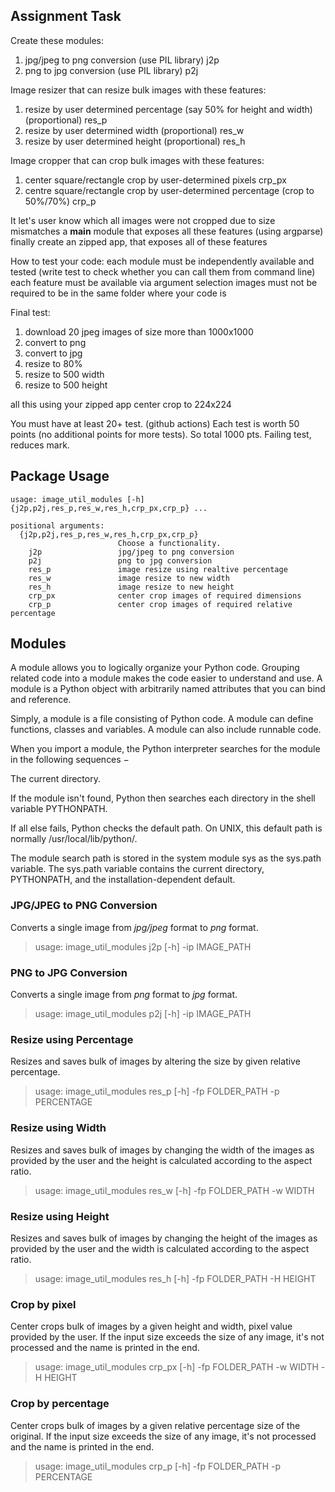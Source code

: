 ## Assignment Task

Create these modules:
1. jpg/jpeg to png conversion (use PIL library) j2p
2. png to jpg conversion (use PIL library) p2j

Image resizer that can resize bulk images with these features:
1. resize by user determined percentage (say 50% for height and width) (proportional) res_p
2. resize by user determined width (proportional) res_w
3. resize by user determined height (proportional) res_h

Image cropper that can crop bulk images with these features:
1. center square/rectangle crop by user-determined pixels crp_px
2. centre square/rectangle crop by user-determined percentage (crop to 50%/70%) crp_p

It let's user know which all images were not cropped due to size mismatches
a __main__ module that exposes all these features (using argparse)
finally create an zipped app, that exposes all of these features

How to test your code:
each module must be independently available and tested (write test to check whether you can call them from command line) 
each feature must be available via argument selection
images must not be required to be in the same folder where your code is

Final test:
1. download 20 jpeg images of size more than 1000x1000
2. convert to png
3. convert to jpg
4. resize to 80%
5. resize to 500 width
6. resize to 500 height

all this using your zipped app
center crop to 224x224

You must have at least 20+ test. (github actions)
Each test is worth 50 points (no additional points for more tests). So total 1000 pts.
Failing test, reduces mark. 

## Package Usage

```
usage: image_util_modules [-h] {j2p,p2j,res_p,res_w,res_h,crp_px,crp_p} ...

positional arguments:
  {j2p,p2j,res_p,res_w,res_h,crp_px,crp_p}
                        Choose a functionality.
    j2p                 jpg/jpeg to png conversion
    p2j                 png to jpg conversion
    res_p               image resize using realtive percentage
    res_w               image resize to new width
    res_h               image resize to new height
    crp_px              center crop images of required dimensions
    crp_p               center crop images of required relative percentage
```

## Modules

A module allows you to logically organize your Python code. Grouping related code into a module makes the code easier to understand and use. A module is a Python object with arbitrarily named attributes that you can bind and reference.

Simply, a module is a file consisting of Python code. A module can define functions, classes and variables. A module can also include runnable code.

When you import a module, the Python interpreter searches for the module in the following sequences −

The current directory.

If the module isn't found, Python then searches each directory in the shell variable PYTHONPATH.

If all else fails, Python checks the default path. On UNIX, this default path is normally /usr/local/lib/python/.

The module search path is stored in the system module sys as the sys.path variable. The sys.path variable contains the current directory, PYTHONPATH, and the installation-dependent default.



### JPG/JPEG to PNG Conversion

Converts a single image from *jpg/jpeg* format to *png* format.

> usage: image_util_modules j2p [-h] -ip IMAGE_PATH

### PNG to JPG Conversion

Converts a single image from *png* format to *jpg* format.

> usage: image_util_modules p2j [-h] -ip IMAGE_PATH

### Resize using Percentage

Resizes and saves bulk of images by altering the size by given relative percentage.

> usage: image_util_modules res_p [-h] -fp FOLDER_PATH -p PERCENTAGE

### Resize using Width

Resizes and saves bulk of images by changing the width of the images as provided by the user and the height is calculated according to the aspect ratio.

> usage: image_util_modules res_w [-h] -fp FOLDER_PATH -w WIDTH

### Resize using Height

Resizes and saves bulk of images by changing the height of the images as provided by the user and the width is calculated according to the aspect ratio.

> usage: image_util_modules res_h [-h] -fp FOLDER_PATH -H HEIGHT

### Crop by pixel

Center crops bulk of images by a given height and width, pixel value provided by the user. If the input size exceeds the size of any image, it's not processed and the name is printed in the end.

> usage: image_util_modules crp_px [-h] -fp FOLDER_PATH -w WIDTH -H HEIGHT

### Crop by percentage

Center crops bulk of images by a given relative percentage size of the original. If the input size exceeds the size of any image, it's not processed and the name is printed in the end.

> usage: image_util_modules crp_p [-h] -fp FOLDER_PATH -p PERCENTAGE